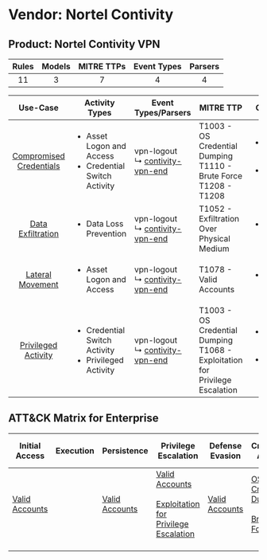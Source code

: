 Vendor: Nortel Contivity
========================
Product: Nortel Contivity VPN
-----------------------------
| Rules | Models | MITRE TTPs | Event Types | Parsers |
|:-----:|:------:|:----------:|:-----------:|:-------:|
|  11   |   3    |     7      |      4      |    4    |

|                                 Use-Case                                  | Activity Types                                                              | Event Types/Parsers                                                                      | MITRE TTP                                                                          | Content                                             |
|:-------------------------------------------------------------------------:| --------------------------------------------------------------------------- | ---------------------------------------------------------------------------------------- | ---------------------------------------------------------------------------------- | --------------------------------------------------- |
| [Compromised Credentials](../UseCases/usecase_compromised_credentials.md) | <ul><li>Asset Logon and Access</li><li>Credential Switch Activity</li></ul> |  vpn-logout<br> ↳ [contivity-vpn-end](../Parsers/parserContent_contivity-vpn-end.md)<br> | T1003 - OS Credential Dumping<br>T1110 - Brute Force<br>T1208 - T1208<br>          | <ul><li>7 Rules</li></ul><ul><li>2 Models</li></ul> |
|       [Data Exfiltration](../UseCases/usecase_data_exfiltration.md)       | <ul><li>Data Loss Prevention</li></ul>                                      |  vpn-logout<br> ↳ [contivity-vpn-end](../Parsers/parserContent_contivity-vpn-end.md)<br> | T1052 - Exfiltration Over Physical Medium<br>                                      | <ul><li>1 Rules</li></ul>                           |
|        [Lateral Movement](../UseCases/usecase_lateral_movement.md)        | <ul><li>Asset Logon and Access</li></ul>                                    |  vpn-logout<br> ↳ [contivity-vpn-end](../Parsers/parserContent_contivity-vpn-end.md)<br> | T1078 - Valid Accounts<br>                                                         | <ul><li>1 Rules</li></ul>                           |
|     [Privileged Activity](../UseCases/usecase_privileged_activity.md)     | <ul><li>Credential Switch Activity</li><li>Privileged Activity</li></ul>    |  vpn-logout<br> ↳ [contivity-vpn-end](../Parsers/parserContent_contivity-vpn-end.md)<br> | T1003 - OS Credential Dumping<br>T1068 - Exploitation for Privilege Escalation<br> | <ul><li>2 Rules</li></ul><ul><li>1 Models</li></ul> |

ATT&CK Matrix for Enterprise
----------------------------
| Initial Access                                                      | Execution | Persistence                                                         | Privilege Escalation                                                                                                                                          | Defense Evasion                                                     | Credential Access                                                                                                                          | Discovery | Lateral Movement | Collection | Command and Control | Exfiltration                                                                           | Impact |
| ------------------------------------------------------------------- | --------- | ------------------------------------------------------------------- | ------------------------------------------------------------------------------------------------------------------------------------------------------------- | ------------------------------------------------------------------- | ------------------------------------------------------------------------------------------------------------------------------------------ | --------- | ---------------- | ---------- | ------------------- | -------------------------------------------------------------------------------------- | ------ |
| [Valid Accounts](https://attack.mitre.org/techniques/T1078)<br><br> |           | [Valid Accounts](https://attack.mitre.org/techniques/T1078)<br><br> | [Valid Accounts](https://attack.mitre.org/techniques/T1078)<br><br>[Exploitation for Privilege Escalation](https://attack.mitre.org/techniques/T1068)<br><br> | [Valid Accounts](https://attack.mitre.org/techniques/T1078)<br><br> | [OS Credential Dumping](https://attack.mitre.org/techniques/T1003)<br><br>[Brute Force](https://attack.mitre.org/techniques/T1110)<br><br> |           |                  |            |                     | [Exfiltration Over Physical Medium](https://attack.mitre.org/techniques/T1052)<br><br> |        |